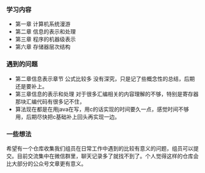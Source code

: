 ### 学习内容
- 第一章 计算机系统漫游
- 第二章 信息的表示和处理
- 第三章 程序的机器级表示
- 第六章 存储器层次结构

### 遇到的问题
- 第二章信息表示章节 公式比较多 没有深究，只是记了些概念性的总结，后期还是要补上。
- 第三章信息的表示和处理 对于很多汇编相关的内容理解的不够，特别是寄存器那块汇编代码有很多记不住，
- 算法现在都是在用java在写，用c的话实现的时间要久一点，感觉时间不够用，后期尽快把c基础补上回头再实现一边。
### 一些想法

希望有一个仓库收集我们组员在日常工作中遇到的比较有意义的问题，组员可以提交。目前交流集中在微信群里，聊天记录多了就找不到了。个人觉得这样的仓库会比大部分的公众号文章更有意义。

